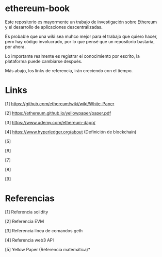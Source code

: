 # ethereum-book

Este repositorio es mayormente un trabajo de investigación sobre Ethereum y el desarrollo de aplicaciones descentralizadas.

Es probable que una wiki sea muhco mejor para el trabajo que quiero hacer, pero hay código involucrado, por lo que pensé que un repositorio bastaría, por ahora.

Lo importante realmente es registrar el conocimiento por escrito, la plataforma puede cambiarse después.

Más abajo, los links de referencia, irán creciendo con el tiempo.

# Links

[1] https://github.com/ethereum/wiki/wiki/White-Paper

[2] https://ethereum.github.io/yellowpaper/paper.pdf

[3] https://www.udemy.com/ethereum-dapp/

[4] https://www.hyperledger.org/about (Definición de blockchain)

[5]

[6]

[7]

[8]

[9]

# Referencias

[1] Referencia solidity

[2] Referencia EVM

[3] Referencia línea de comandos geth

[4] Referencia web3 API

[5] Yellow Paper (Referencia matemática)*



